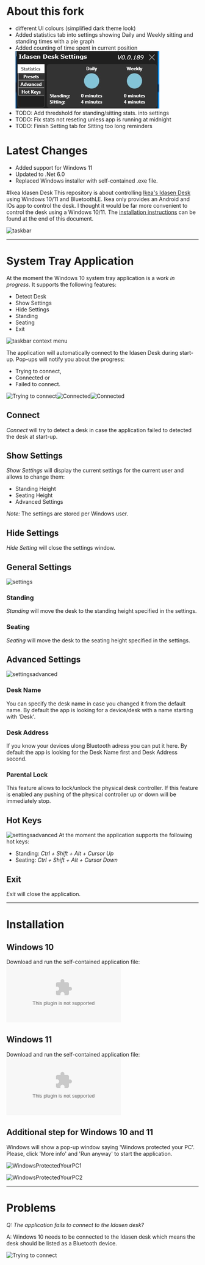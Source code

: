 # About this fork
- different UI colours (simplified dark theme look) 
- Added statistics tab into settings showing Daily and Weekly sitting and standing times with a pie graph
- Added counting of time spent in current position
![new_ui](https://github.com/kamtar/idasen-desk/blob/main/docs/images/example_new_ui.jpg)
- TODO: Add thredshold for standing/sitting stats. into settings 
- TODO: Fix stats not reseting unless app is running at midnight
- TODO: Finish Setting tab for Sitting too long reminders

# Latest Changes
- Added support for Windows 11
- Updated to .Net 6.0
- Replaced Windows installer with self-contained .exe file.

#Ikea Idasen Desk
This repository is about controlling [Ikea's Idasen Desk](https://www.ikea.com/au/en/p/idasen-desk-sit-stand-black-dark-grey-s29280991/) using Windows 10/11 and BluetoothLE. Ikea only provides an Android and IOs app to control the desk. I thought it would be far more convenient to control the desk using a Windows 10/11. The [installation instructions](#Installation) can be found at the end of this document.

![taskbar](https://github.com/tschroedter/idasen-desk/blob/main/docs/images/Taskbar.png)

---

# System Tray Application
At the moment the Windows 10 system tray application is a *work in progress*. It supports the following features:
- Detect Desk
- Show Settings
- Hide Settings
- Standing
- Seating
- Exit

![taskbar context menu](https://github.com/tschroedter/idasen-desk/blob/main/docs/images/Taskbar%20Context%20Menu.png)

The application will automatically connect to the Idasen Desk during start-up. Pop-ups will notify you about the progress:
- Trying to connect,
- Connected or
- Failed to connect.

![Trying to connect](https://github.com/tschroedter/idasen-desk/blob/main/docs/images/Trying%20To%20Connect.png)![Connected](https://github.com/tschroedter/idasen-desk/blob/main/docs/images/Connected.png)![Connected](https://github.com/tschroedter/idasen-desk/blob/main/docs/images/Failed%20to%20connect.png)

## Connect
*Connect* will try to detect a desk in case the application failed to detected the desk at start-up.

## Show Settings
*Show Settings* will display the current settings for the current user and allows to change them:
- Standing Height
- Seating Height
- Advanced Settings

_Note:_ The settings are stored per Windows user.

## Hide Settings
*Hide Setting* will close the settings window.

## General Settings
![settings](https://github.com/tschroedter/idasen-desk/blob/main/docs/images/settings.PNG)

### Standing
*Standing* will move the desk to the standing height specified in the settings.

### Seating
*Seating* will move the desk to the seating height specified in the settings.

## Advanced Settings
![settingsadvanced](https://github.com/tschroedter/idasen-desk/blob/main/docs/images/SettingsAdvanced.PNG)

### Desk Name
You can specify the desk name in case you changed it from the default name. By default the app is looking for a device/desk with a name starting with 'Desk'.

### Desk Address
If you know your devices ulong Bluetooth adress you can put it here. By default the app is looking for the Desk Name first and Desk Address second.

### Parental Lock
This feature allows to lock/unlock the physical desk controller. If this feature is enabled any pushing of the physical controller up or down will be immediately stop.

## Hot Keys
![settingsadvanced](https://github.com/tschroedter/idasen-desk/blob/main/docs/images/SettingsHotKeys.PNG)
At the moment the application supports the following hot keys:
- Standing: _Ctrl + Shift + Alt + Cursor Up_
- Seating: _Ctrl + Shift + Alt + Cursor Down_

## Exit
*Exit* will close the application.

---
# Installation
## Windows 10
Download and run the self-contained application file: ![Idasen.SystemTray.exe](https://github.com/tschroedter/idasen-desk/releases/download/V0.0.189/Idasen.SystemTray.exe)

## Windows 11
Download and run the self-contained application file: ![Idasen.SystemTray.Win11.exe](https://github.com/tschroedter/idasen-desk/releases/download/V0.0.189/Idasen.SystemTray.Win11.exe)

## Additional step for Windows 10 and 11
Windows will show a pop-up window saying 'Windows protected your PC'. Please, click 'More info' and 'Run anyway' to start the application.

![WindowsProtectedYourPC1](https://github.com/tschroedter/idasen-desk/blob/main/docs/images/WindowsProtectedYourPC1.png)

![WindowsProtectedYourPC2](https://github.com/tschroedter/idasen-desk/blob/main/docs/images/WindowsProtectedYourPC2.png)


---

# Problems
_Q: The application fails to connect to the Idasen desk?_

A: Windows 10 needs to be connected to the Idasen desk which means the desk should be listed as a Bluetooth device.

![Trying to connect](https://github.com/tschroedter/idasen-desk/blob/main/docs/images/Windows%2010%20Bluetooth%20Settings.png)

